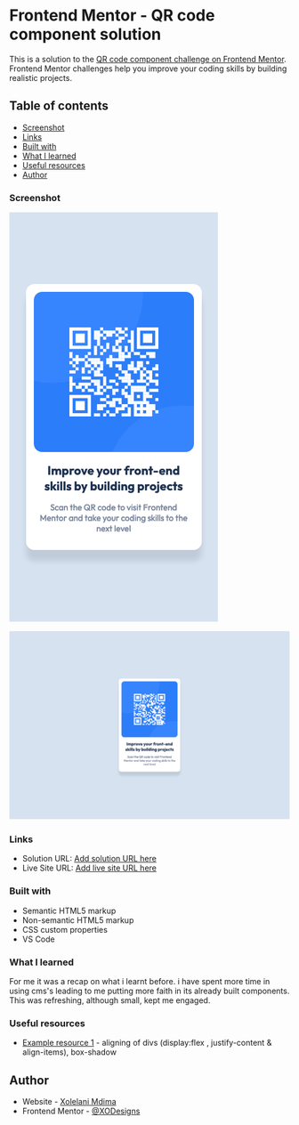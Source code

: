 # Frontend Mentor - QR code component solution

This is a solution to the [QR code component challenge on Frontend Mentor](https://www.frontendmentor.io/challenges/qr-code-component-iux_sIO_H). Frontend Mentor challenges help you improve your coding skills by building realistic projects. 

## Table of contents

  - [Screenshot](#screenshot)
  - [Links](#links)
  - [Built with](#built-with)
  - [What I learned](#what-i-learned)
  - [Useful resources](#useful-resources)
- [Author](#author)


### Screenshot

![Design preview for the Mobile QR code component coding challenge](./images/Mobile.png)


![Design preview for Desktop the QR code component coding challenge](./images/Desktop.png)



### Links

- Solution URL: [Add solution URL here](https://github.com/XODesigns/QR-code-component-challenge)
- Live Site URL: [Add live site URL here](qr-code-component-challenge-xodesigns.vercel.app)



### Built with

- Semantic HTML5 markup
- Non-semantic HTML5 markup
- CSS custom properties
- VS Code



### What I learned

For me it was a recap on what i learnt before. i have spent more time in using cms's leading to me putting more faith in its already built components. This was refreshing, although small, kept me engaged.



### Useful resources

- [Example resource 1](https://developer.mozilla.org/) - aligning of divs (display:flex , justify-content & align-items), box-shadow 


## Author

- Website - [Xolelani Mdima](https://xodesigns.github.io/CV/)
- Frontend Mentor - [@XODesigns](https://www.frontendmentor.io/profile/XODesigns)


